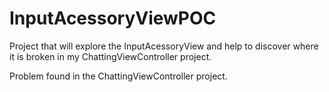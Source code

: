 # InputAcessoryViewPOC
Project that will explore the InputAcessoryView and help to discover where it is broken in my ChattingViewController project.

Problem found in the ChattingViewController project.
